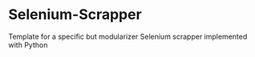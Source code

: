 # Selenium-Scrapper
Template for a specific but modularizer Selenium scrapper implemented with Python
